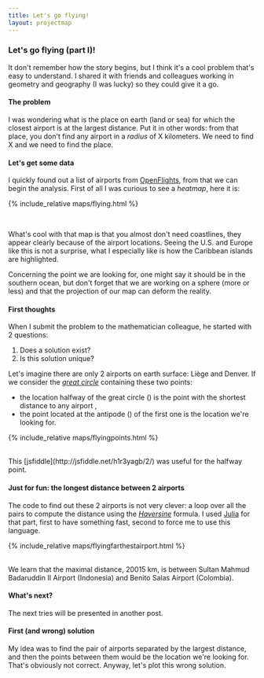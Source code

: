 ```yaml
---
title: Let's go flying!
layout: projectmap
---
```


### <i class="fa fa-plane" aria-hidden="true"></i> Let's go flying (part I)!

It don't remember how the story begins, but I think it's a cool problem that's
easy to understand. I shared it with friends and colleagues working in geometry and geography (I was lucky) so they could give it a go.

#### The problem

I was wondering what is the place on earth (land or sea) for which the closest
airport is at the largest distance.
Put it in other words: from that place, you don't find any airport in a *radius*
of X kilometers. We need to find X and we need to find the place.

#### Let's get some data

I quickly found out a list of airports from [OpenFlights](https://openflights.org),
from that we can begin the analysis.
First of all I was curious to see a *heatmap*, here it is:

{% include_relative maps/flying.html %}

<br>

What's cool with that map is that you almost don't need coastlines, they appear
clearly because of the airport locations. Seeing the U.S. and Europe like this is
not a surprise, what I especially like is how the Caribbean islands are highlighted.

Concerning the point we are looking for, one might say it should be in the southern ocean, but
don't forget that we are working on a sphere (more or less) and that the projection
of our map can deform the reality.

#### First thoughts

When I submit the problem to the mathematician colleague, he started with 2 questions:
1. Does a solution exist?
2. Is this solution unique?

Let's imagine there are only 2 airports on earth surface: Liège and Denver. If we consider the [*great circle*](http://mathworld.wolfram.com/GreatCircle.html) containing these two points:
* the location halfway of the great circle (<i class="fa fa-check-square-o" aria-hidden="true"></i>) is the point with the shortest distance to any airport ,
* the point located at the antipode (<i class="fa fa-star-o" aria-hidden="true"></i>)
of the first one is the location we're looking for.

{% include_relative maps/flyingpoints.html %}

<br>
This [jsfiddle](http://jsfiddle.net/h1r3yagb/2/) was useful for the halfway point.

#### Just for fun: the longest distance between 2 airports

The code to find out these 2 airports is not very clever: a loop over all the pairs
to compute the distance using the [*Haversine*](https://rosettacode.org/wiki/Haversine_formula) formula. I used [Julia](http://julialang.org/) for that part, first to
have something fast, second to force me to use this language.

{% include_relative maps/flyingfarthestairport.html %}

<br>
We learn that the maximal distance, 20015 km, is between Sultan Mahmud Badaruddin II Airport (Indonesia) and Benito Salas Airport (Colombia).

#### What's next?

The next tries will be presented in another post.

#### First (and wrong) solution

My idea was to find the pair of airports separated by the largest distance, and then
the points between them would be the location we're looking for.
That's obviously not correct. Anyway, let's plot this wrong solution.
